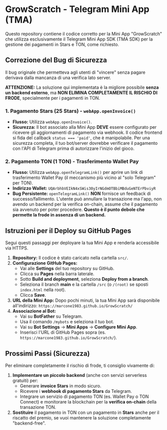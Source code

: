 # GrowScratch - Telegram Mini App (TMA)

Questo repository contiene il codice corretto per la Mini App "GrowScratch" che utilizza esclusivamente il Telegram Mini App SDK (TMA SDK) per la gestione dei pagamenti in Stars e TON, come richiesto.

## Correzione del Bug di Sicurezza

Il bug originale che permetteva agli utenti di "vincere" senza pagare derivava dalla mancanza di una verifica lato server.

**ATTENZIONE:** La soluzione qui implementata è la migliore possibile **senza un backend esterno**, ma **NON ELIMINA COMPLETAMENTE IL RISCHIO DI FRODE**, specialmente per i pagamenti in TON.

### 1. Pagamento Stars (25 Stars) - `webApp.openInvoice()`

*   **Flusso:** Utilizza `webApp.openInvoice()`.
*   **Sicurezza:** Il bot associato alla Mini App **DEVE** essere configurato per ricevere gli aggiornamenti di pagamento via webhook. Il codice frontend si fida del callback `status === 'paid'`, che è manipolabile. Per una sicurezza completa, il tuo bot/server dovrebbe verificare il pagamento con l'API di Telegram prima di autorizzare l'inizio del gioco.

### 2. Pagamento TON (1 TON) - Trasferimento Wallet Pay

*   **Flusso:** Utilizza `webApp.openTelegramLink()` per aprire un link di trasferimento Wallet Pay (il meccanismo più vicino al "solo Telegram" per TON).
*   **Indirizzo Wallet:** `UQArbhbVEIkN4xSWis30yIrNGdmOTBbiMBduGeNTErPbviyR`
*   **Bug Persistente:** `openTelegramLink()` **NON** fornisce un feedback di successo/fallimento. L'utente può annullare la transazione ma l'app, non avendo un backend per la verifica on-chain, assume che il pagamento sia avvenuto per poter procedere. **Questo è il punto debole che permette la frode in assenza di un backend.**

## Istruzioni per il Deploy su GitHub Pages

Segui questi passaggi per deployare la tua Mini App e renderla accessibile via HTTPS.

1.  **Repository:** Il codice è stato caricato nella cartella `src/`.
2.  **Configurazione GitHub Pages:**
    *   Vai alle **Settings** del tuo repository su GitHub.
    *   Clicca su **Pages** nella barra laterale.
    *   Sotto **Build and deployment**, seleziona **Deploy from a branch**.
    *   Seleziona il branch **main** e la cartella `/src` (o `/(root)` se sposti `index.html` nella root).
    *   Clicca **Save**.
3.  **URL della Mini App:** Dopo pochi minuti, la tua Mini App sarà disponibile all'indirizzo: `https://marcone1983.github.io/GrowScratch/`
4.  **Associazione al Bot:**
    *   Vai su **BotFather** su Telegram.
    *   Usa il comando `/mybots` e seleziona il tuo bot.
    *   Vai su **Bot Settings** -> **Mini Apps** -> **Configure Mini App**.
    *   Inserisci l'URL di GitHub Pages sopra (es. `https://marcone1983.github.io/GrowScratch/`).

## Prossimi Passi (Sicurezza)

Per eliminare completamente il rischio di frode, ti consiglio vivamente di:

1.  **Implementare un piccolo backend** (anche con servizi serverless gratuiti) per:
    *   Generare **invoice Stars** in modo sicuro.
    *   Ricevere i **webhook di pagamento Stars** da Telegram.
    *   Integrare un servizio di pagamento TON (es. Wallet Pay o TON Connect) e monitorare la blockchain per la **verifica on-chain** della transazione TON.
2.  **Sostituire** il pagamento in TON con un pagamento in **Stars** anche per il riscatto del premio, se vuoi mantenere la soluzione completamente "backend-free".
